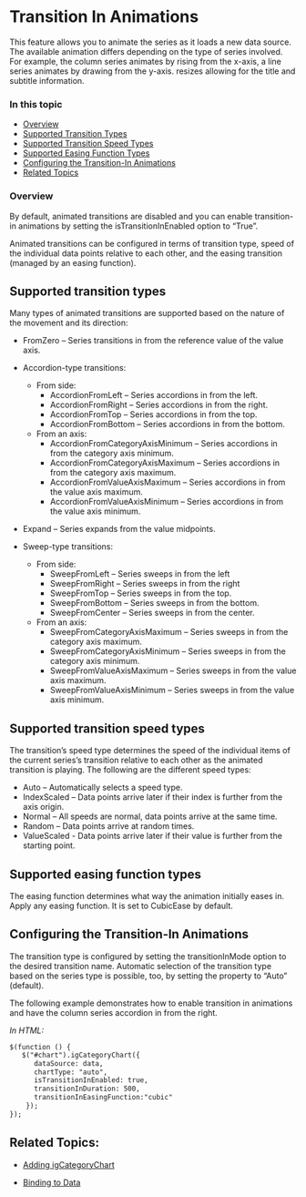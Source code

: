 ﻿<!--
|metadata|
{
    "fileName": "categorychart-transition-in-animations",
    "controlName": "igCategoryChart",
    "tags": ["API", "CategoryChart", "Axes"]
}
|metadata|
-->

# Transition In Animations

This feature allows you to animate the series as it loads a new data source. The available animation differs depending on the type of series involved. For example, the column series animates by rising from the x-axis, a line series animates by drawing from the y-axis.
resizes allowing for the title and subtitle information.

### In this topic

- [Overview](#overview)
- [Supported Transition Types](#supportedtransitiontypes)
- [Supported Transition Speed Types](#supportedtransitionspeedtypes)
- [Supported Easing Function Types](#supportedeasingfunctiontypes)
- [Configuring the Transition-In Animations](#configuringthetransitioninanimations)
- [Related Topics](#relatedtopics)

### <a id="overview"/>Overview
By default, animated transitions are disabled and you can enable transition-in animations by setting the isTransitionInEnabled option to “True”.

Animated transitions can be configured in terms of transition type, speed of the individual data points relative to each other, and the easing transition (managed by an easing function).

## <a id="supportedtransitiontypes"/>Supported transition types

Many types of animated transitions are supported based on the nature of the movement and its direction:
* FromZero – Series transitions in from the reference value of the value axis.
* Accordion-type transitions: 
  * From side: 
       * AccordionFromLeft – Series accordions in from the left.
       * AccordionFromRight – Series accordions in from the right.
       * AccordionFromTop – Series accordions in from the top.
       * AccordionFromBottom – Series accordions in from the bottom.
  * From an axis: 
       * AccordionFromCategoryAxisMinimum – Series accordions in from the category axis minimum.
       * AccordionFromCategoryAxisMaximum – Series accordions in from the category axis maximum.
       * AccordionFromValueAxisMaximum – Series accordions in from the value axis maximum.
       * AccordionFromValueAxisMinimum – Series accordions in from the value axis minimum.

* Expand – Series expands from the value midpoints.
* Sweep-type transitions: 
   * From side: 
       * SweepFromLeft – Series sweeps in from the left
       * SweepFromRight – Series sweeps in from the right
       * SweepFromTop – Series sweeps in from the top.
       * SweepFromBottom – Series sweeps in from the bottom.
       * SweepFromCenter – Series sweeps in from the center.
   * From an axis: 
       * SweepFromCategoryAxisMaximum – Series sweeps in from the category axis maximum.
       * SweepFromCategoryAxisMinimum – Series sweeps in from the category axis minimum.
       * SweepFromValueAxisMaximum – Series sweeps in from the value axis maximum.
       * SweepFromValueAxisMinimum – Series sweeps in from the value axis minimum.

## <a id="supportedtransitionspeedtypes"/>Supported transition speed types
The transition’s speed type determines the speed of the individual items of the current series’s transition relative to each other as the animated transition is playing. The following are the different speed types:
* Auto – Automatically selects a speed type.
* IndexScaled – Data points arrive later if their index is further from the axis origin.
* Normal – All speeds are normal, data points arrive at the same time.
* Random – Data points arrive at random times.
* ValueScaled - Data points arrive later if their value is further from the starting point.

## <a id="supportedeasingfunctiontypes"/>Supported easing function types
The easing function determines what way the animation initially eases in. Apply any easing function. It is set to CubicEase by default.

## <a id="configuringthetransitioninanimations"/>Configuring the Transition-In Animations
The transition type is configured by setting the transitionInMode option to the desired transition name. Automatic selection of the transition type based on the series type is possible, too, by setting the property to “Auto” (default).

The following example demonstrates how to enable transition in animations and have the column series accordion in from the right.

*In HTML:*

```html
$(function () {
   $("#chart").igCategoryChart({
      dataSource: data,
      chartType: "auto",
      isTransitionInEnabled: true,
      transitionInDuration: 500,
      transitionInEasingFunction:"cubic"
    });
});
```

## <a id="relatedtopics"/>Related Topics:

- [Adding igCategoryChart](categorychart-walkthrough.html)

- [Binding to Data](categorychart-binding-to-data.html)